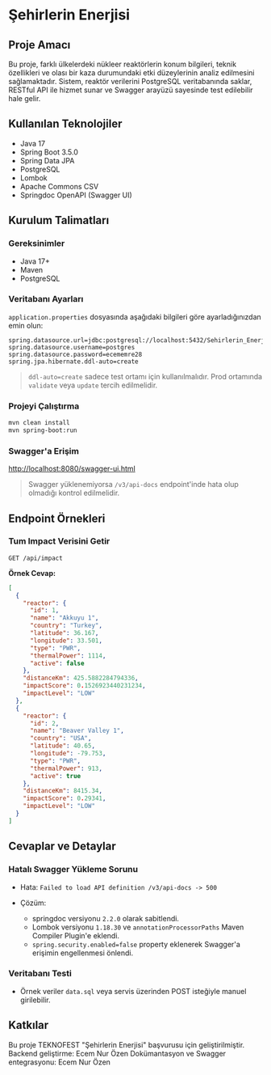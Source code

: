 # Şehirlerin Enerjisi

## Proje Amacı

Bu proje, farklı ülkelerdeki nükleer reaktörlerin konum bilgileri, teknik özellikleri ve olası bir kaza durumundaki etki düzeylerinin analiz edilmesini sağlamaktadır. Sistem, reaktör verilerini PostgreSQL veritabanında saklar, RESTful API ile hizmet sunar ve Swagger arayüzü sayesinde test edilebilir hale gelir.

## Kullanılan Teknolojiler

* Java 17
* Spring Boot 3.5.0
* Spring Data JPA
* PostgreSQL
* Lombok
* Apache Commons CSV
* Springdoc OpenAPI (Swagger UI)

## Kurulum Talimatları

### Gereksinimler

* Java 17+
* Maven
* PostgreSQL

### Veritabanı Ayarları

`application.properties` dosyasında aşağıdaki bilgileri göre ayarladığınızdan emin olun:

```properties
spring.datasource.url=jdbc:postgresql://localhost:5432/Sehirlerin_Enerjisi
spring.datasource.username=postgres
spring.datasource.password=ecememre28
spring.jpa.hibernate.ddl-auto=create
```

> `ddl-auto=create` sadece test ortamı için kullanılmalıdır. Prod ortamında `validate` veya `update` tercih edilmelidir.

### Projeyi Çalıştırma

```bash
mvn clean install
mvn spring-boot:run
```

### Swagger'a Erişim

[http://localhost:8080/swagger-ui.html](http://localhost:8080/swagger-ui.html)

> Swagger yüklenemiyorsa `/v3/api-docs` endpoint'inde hata olup olmadığı kontrol edilmelidir.

## Endpoint Örnekleri

### Tum Impact Verisini Getir

```
GET /api/impact
```

**Örnek Cevap:**

```json
[
  {
    "reactor": {
      "id": 1,
      "name": "Akkuyu 1",
      "country": "Turkey",
      "latitude": 36.167,
      "longitude": 33.501,
      "type": "PWR",
      "thermalPower": 1114,
      "active": false
    },
    "distanceKm": 425.5882284794336,
    "impactScore": 0.1526923440231234,
    "impactLevel": "LOW"
  },
  {
    "reactor": {
      "id": 2,
      "name": "Beaver Valley 1",
      "country": "USA",
      "latitude": 40.65,
      "longitude": -79.753,
      "type": "PWR",
      "thermalPower": 913,
      "active": true
    },
    "distanceKm": 8415.34,
    "impactScore": 0.29341,
    "impactLevel": "LOW"
  }
]
```

## Cevaplar ve Detaylar

### Hatalı Swagger Yükleme Sorunu

* Hata: `Failed to load API definition /v3/api-docs -> 500`
* Çözüm:

  * springdoc versiyonu `2.2.0` olarak sabitlendi.
  * Lombok versiyonu `1.18.30` ve `annotationProcessorPaths` Maven Compiler Plugin'e eklendi.
  * `spring.security.enabled=false` property eklenerek Swagger'a erişimin engellenmesi önlendi.

### Veritabanı Testi

* Örnek veriler `data.sql` veya servis üzerinden POST isteğiyle manuel girilebilir.

## Katkılar

Bu proje TEKNOFEST "Şehirlerin Enerjisi" başvurusu için geliştirilmiştir.
Backend geliştirme: Ecem Nur Özen
Dokümantasyon ve Swagger entegrasyonu: Ecem Nur Özen
